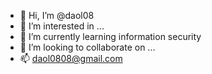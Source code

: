 - 👋 Hi, I’m @daol08
- 👀 I’m interested in ...
- 🌱 I’m currently learning information security
- 💞️ I’m looking to collaborate on ...
- 📫 daol0808@gmail.com

<!---
daol08/daol08 is a ✨ special ✨ repository because its `README.md` (this file) appears on your GitHub profile.
You can click the Preview link to take a look at your changes.
--->
